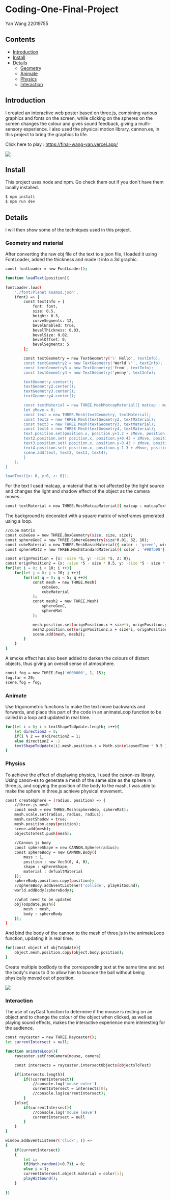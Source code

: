 # Coding-One-Final-Project
Yan Wang 22019755

## Contents
- [Introduction](#Introduction)
- [Install](#Install)
- [Details](#Details)
    - [Geometry](#Geometry)
    - [Animate](#Animate)
    - [Physics](#Physics)
    - [Interaction](#Interaction)
    
## Introduction

I created an interactive web poster based on three.js, combining various graphics and fonts on the screen, while clicking on the spheres on the screen changes the colour and gives sound feedback, giving a multi-sensory experience. I also used the physical motion library, cannon.es, in this project to bring the graphics to life.

Click here to play : https://final-wang-yan.vercel.app/

![](https://github.com/tomoko-tiba/Coding-One-Final-/blob/master/1.png)

## Install

This project uses node and npm. Go check them out if you don't have them locally installed.

```sh
$ npm install
$ npm run dev
```

## Details

I will then show some of the techniques used in this project.

### Geometry and material

After converting the raw obj file of the text to a json file, I loaded it using FontLoader, added the thickness and made it into a 3d graphic.

```sh
const fontLoader = new FontLoader();

function loadText(position){
		
fontLoader.load(
	'./font/Planet Kosmos.json',
	(font) => {
		const textInfo = {
			font: font,
			size: 0.5,
			height: 0.3,
			curveSegments: 12,
			bevelEnabled: true,
			bevelThickness: 0.03,
			bevelSize: 0.02,
			bevelOffset: 0,
			bevelSegments: 5
		};

		const textGeometry = new TextGeometry('\' Hello', textInfo);
		const textGeometry2 = new TextGeometry('World \'', textInfo);
		const textGeometry3 = new TextGeometry('from', textInfo);
		const textGeometry4 = new TextGeometry('yenny', textInfo);

		textGeometry.center();
		textGeometry2.center();
		textGeometry3.center();
		textGeometry4.center();

		const textMaterial = new THREE.MeshMatcapMaterial({ matcap : matcapTexture });
		let zMove = 0;
		const text = new THREE.Mesh(textGeometry, textMaterial);
		const text2 = new THREE.Mesh(textGeometry2, textMaterial);
		const text3 = new THREE.Mesh(textGeometry3, textMaterial);
		const text4 = new THREE.Mesh(textGeometry4, textMaterial);
		text.position.set(position.x, position.y+1.2 + zMove, position.z);
		text2.position.set( position.x, position.y+0.43 + zMove, position.z);
		text3.position.set( position.x, position.y-0.43 + zMove, position.z);
		text4.position.set( position.x, position.y-1.3 + zMove, position.z);
		scene.add(text, text2, text3, text4);
		}
	);
}

loadText({x: 0, y:0, z: 0});
```

For the text I used matcap, a material that is not affected by the light source and changes the light and shadow effect of the object as the camera moves.

```sh
const textMaterial = new THREE.MeshMatcapMaterial({ matcap : matcapTexture });
```

The background is decorated with a square matrix of wireframes generated using a loop.

```sh
//cube matrix
const cubeGeo = new THREE.BoxGeometry(size, size, size);
const sphereGeoC = new THREE.SphereGeometry(size*0.01, 32, 16);
const cubeMaterial = new THREE.MeshBasicMaterial({ color : 'green', wireframe: true});
const sphereMat2 = new THREE.MeshStandardMaterial({ color : '#98fb98'});

const orignPosition = {x: -size *5, y: -size *5, z: 0};
const orignPosition2 = {x: -size *5 - size * 0.5, y: -size *5 - size * 0.5, z: size * 0.5};
for(let i = 0; i < 10; i ++){
	for(let j = 0; j < 10; j ++){
		for(let q = 0; q < 5; q ++){
			const mesh = new THREE.Mesh(
				cubeGeo,
				cubeMaterial
			);
			const mesh2 = new THREE.Mesh(
				sphereGeoC,
				sphereMat
			);

			mesh.position.set(orignPosition.x + size*i, orignPosition.y + size*j, orignPosition.z - size*q);
			mesh2.position.set(orignPosition2.x + size*i, orignPosition2.y + size*j, orignPosition2.z - size*q);
			scene.add(mesh, mesh2);
		}
	}
}
```

A smoke effect has also been added to darken the colours of distant objects, thus giving an overall sense of atmosphere.

```sh
const fog = new THREE.Fog('#000000', 1, 15);
fog.far = 20;
scene.fog = fog;
```

### Animate

Use trigonometric functions to make the text move backwards and forwards, and place this part of the code in an animateLoop function to be called in a loop and updated in real time.

```sh
for(let i = 0; i < textShapeToUpdate.length; i++){
    let directionZ = 0;
    if(i % 2 == 0)directionZ = 1;
    else directionZ = -1
    textShapeToUpdate[i].mesh.position.z = Math.sin(elapsedTime * 0.5 ) * 0.8 * Math.cos(elapsedTime) * directionZ;
}
```
### Physics

To achieve the effect of displaying physics, I used the canon-es library. Using canon-es to generate a mesh of the same size as the sphere in three.js, and copying the position of the body to the mash, I was able to make the sphere in three.js achieve physical movement.

```sh
const createSphere = (radius, position) => {
	//three.js mesh
	const mesh = new THREE.Mesh(sphereGeo, sphereMat);
	mesh.scale.set(radius, radius, radius);
	mesh.castShadow = true;
	mesh.position.copy(position);
	scene.add(mesh);
	objectsToTest.push(mesh);
	
	//Cannon js body
	const sphereShape = new CANNON.Sphere(radius);
	const sphereBody = new CANNON.Body({
		mass : 1,
		position : new Vec3(0, 4, 0),
		shape : sphereShape,
		material : defualtMaterial
	});
	sphereBody.position.copy(position);
	//sphereBody.addEventListener('collide', playHitSound);
	world.addBody(sphereBody);

	//what need to be updated
	objToUpdate.push({
		mesh : mesh,
		body : sphereBody
	});
}
```

And bind the body of the cannon to the mesh of three.js in the animateLoop function, updating it in real time.

```sh
for(const object of objToUpdate){
	object.mesh.position.copy(object.body.position);
}
```

Create multiple boxBody to the corresponding text at the same time and set the body's mass to 0 to allow him to bounce the ball without being physically moved out of position.

![](https://github.com/tomoko-tiba/Coding-One-Final-/blob/master/2png)

### Interaction

The use of rayCast function to determine if the mouse is resting on an object and to change the colour of the object when clicked, as well as playing sound effects, makes the interactive experience more interesting for the audience.

```sh
const raycaster = new THREE.Raycaster();
let currentIntersect = null;

function animateLoop(){
	raycaster.setFromCamera(mouse, camera)

	const intersects = raycaster.intersectObjects(objectsToTest)

	if(intersects.length){
		if(!currentIntersect){
			//console.log('mouse enter')
			currentIntersect = intersects[0];
			//console.log(currentIntersect);
		}
	}else{
		if(currentIntersect){
			//console.log('mouse leave')
			currentIntersect = null
		}
	}
}

window.addEventListener('click', () =>
{
	if(currentIntersect)
	{
		let i;
		if(Math.random()>0.7)i = 0;
		else i = 1;
		currentIntersect.object.material = color[i];
	    playHitSound();
	}
	
})
```
